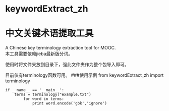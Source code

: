 # keywordExtract_zh

<h1>中文关键术语提取工具<br/></h1>
A Chinese key terminology extraction tool for MOOC.<br/>
本工具需要依赖jieba最新版分词。<br/>

使用时将文件夹放到目录下，强此文件夹作为整个包导入即可。

目前仅有terminology函数可用。
###使用示例
	from keywordExtract_zh import terminology

	if __name__ == '__main__':
		terms = terminology("example.txt")
			for word in terms:
				print word.encode('gbk','ignore')
###
